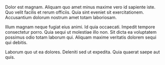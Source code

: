 Dolor est magnam. Aliquam quo amet minus maxime vero id sapiente iste. Quo velit facilis et rerum officiis. Quia sint eveniet sit exercitationem. Accusantium dolorum nostrum amet totam laboriosam.
 Illum magnam neque fugiat eius animi. Id quia occaecati. Impedit tempore consectetur porro. Quia sequi ut molestiae illo non. Sit dicta ea voluptatem possimus odio totam laborum qui. Aliquam maxime veritatis dolorem sequi qui debitis.
 Laborum quo ut ea dolores. Deleniti sed ut expedita. Quia quaerat saepe aut quis.